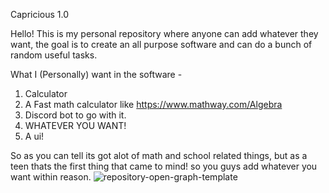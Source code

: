 Capricious 1.0

Hello! This is my personal repository where anyone can add whatever they want, the goal is to create an all purpose software and can do a bunch of random useful tasks.

What I (Personally) want in the software - 

1. Calculator
2. A Fast math calculator like https://www.mathway.com/Algebra
3. Discord bot to go with it.
4. WHATEVER YOU WANT! 
5. A ui!

So as you can tell its got alot of math and school related things, but as a teen thats the first thing that came to mind! so you guys add whatever you want within reason.
![repository-open-graph-template](https://user-images.githubusercontent.com/78451730/106762195-74b98500-65ea-11eb-9794-ac8c1c62a9ff.jpg)

